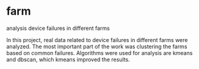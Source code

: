 # farm
analysis device failures in different farms

In this project, real data related to device failures in different farms were analyzed. The most important part of the work was clustering the farms based on common failures. Algorithms were used for analysis are kmeans and dbscan, which kmeans improved the results.
